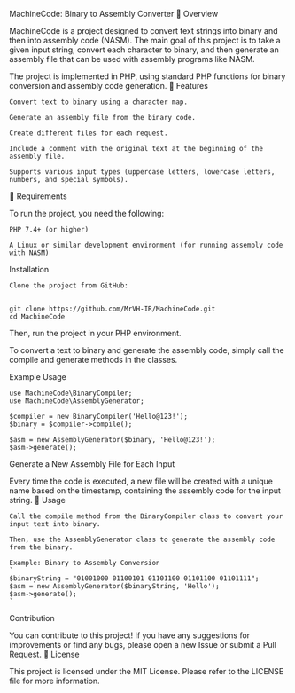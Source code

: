 MachineCode: Binary to Assembly Converter
📖 Overview

MachineCode is a project designed to convert text strings into binary and then into assembly code (NASM). The main goal of this project is to take a given input string, convert each character to binary, and then generate an assembly file that can be used with assembly programs like NASM.

The project is implemented in PHP, using standard PHP functions for binary conversion and assembly code generation.
🚀 Features

    Convert text to binary using a character map.

    Generate an assembly file from the binary code.

    Create different files for each request.

    Include a comment with the original text at the beginning of the assembly file.

    Supports various input types (uppercase letters, lowercase letters, numbers, and special symbols).

🔧 Requirements

To run the project, you need the following:

    PHP 7.4+ (or higher)

    A Linux or similar development environment (for running assembly code with NASM)

Installation

    Clone the project from GitHub:

    
    git clone https://github.com/MrVH-IR/MachineCode.git
    cd MachineCode
    
Then, run the project in your PHP environment.

To convert a text to binary and generate the assembly code, simply call the compile and generate methods in the classes.

Example Usage


    use MachineCode\BinaryCompiler;
    use MachineCode\AssemblyGenerator;
    
    $compiler = new BinaryCompiler('Hello@123!');
    $binary = $compiler->compile();
    
    $asm = new AssemblyGenerator($binary, 'Hello@123!');
    $asm->generate();


Generate a New Assembly File for Each Input

Every time the code is executed, a new file will be created with a unique name based on the timestamp, containing the assembly code for the input string.
🎯 Usage

    Call the compile method from the BinaryCompiler class to convert your input text into binary.

    Then, use the AssemblyGenerator class to generate the assembly code from the binary.

    Example: Binary to Assembly Conversion
    `
    $binaryString = "01001000 01100101 01101100 01101100 01101111";
    $asm = new AssemblyGenerator($binaryString, 'Hello');
    $asm->generate();
    `
Contribution

You can contribute to this project! If you have any suggestions for improvements or find any bugs, please open a new Issue or submit a Pull Request.
📝 License

This project is licensed under the MIT License. Please refer to the LICENSE file for more information.
